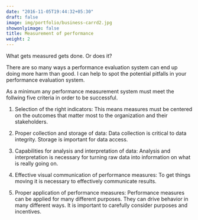 ```yaml
---
date: "2016-11-05T19:44:32+05:30"
draft: false
image: img/portfolio/business-carrd2.jpg
showonlyimage: false
title: Measurement of performance
weight: 2
---
```


What gets measured gets done. Or does it?
<!--more-->

There are so many ways a performance evaluation system can end up doing more harm than good. I can help to spot the potential pitfalls in your performance evaluation system.  

As a minimum any performance measurement system must meet the follwing five criteria in order to be successful.

1) Selection of the right indicators: This means measures must be centered on the outcomes that matter most to the organization and their stakeholders.

2) Proper collection and storage of data: Data collection is critical to data integrity. Storage is important for data access.

3) Capabilities for analysis and interpretation of data: Analysis and interpretation is necessary for turning raw data into information on what is really going on.

4) Effective visual communication of performance measures: To get things moving it is necessary to effectively communicate results.

5) Proper application of performance measures: Performance measures can be applied for many different purposes. They can drive behavior in many different ways. It is important to carefully consider purposes and incentives.




